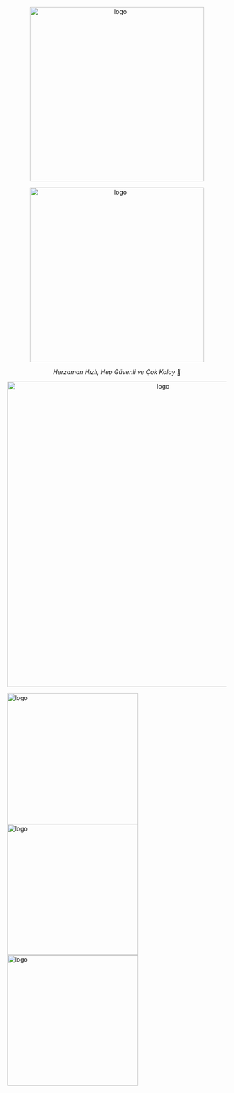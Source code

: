 <p align="center">
  <img src="https://cdn.discordapp.com/attachments/1128394278272499948/1268988642924167330/Background.png?ex=66ae6d45&is=66ad1bc5&hm=d1be0125e4d78bf212e3e1741f0e2ee0eb8873dae0d05bb852a8a4bfc59a6841&" width="400" alt="logo"/>
</p>
<p align="center">
  <img src="https://cdn.discordapp.com/attachments/1128394278272499948/1268991368445821058/rainbow.png?ex=66ae6fce&is=66ad1e4e&hm=4028553cd3a90fff46d4052d7e170fa41833466392457daf878ab4e95c8be788&" width="400" alt="logo"/>
</p>
<p align="center">
 <i >Herzaman Hızlı, Hep Güvenli ve Çok Kolay 🚀</i>
</p>
<p align="center">
  <img src="https://cdn.discordapp.com/attachments/1128394278272499948/1269259113448345730/demo.png?ex=66af692a&is=66ae17aa&hm=17669ace6396bd3b9167a57adce8cdf70c8db8f4fd80a88fed57f5de64e15573&" width="700" alt="logo"/>
</p>
<p align="left">
  <img src="https://cdn.discordapp.com/attachments/1128394278272499948/1269259966741610596/gitdc.png?ex=66af69f5&is=66ae1875&hm=b564fb70f1441fafbd17ea2b43ac0f6a003b237c156c2243642777da930350d7&" width="300" alt="logo"/>
  <img src="https://cdn.discordapp.com/attachments/1128394278272499948/1269270563575304312/gityt.png?ex=66af73d4&is=66ae2254&hm=656da5a6a991f878ba46157cb18816bfb03128148a449e19d9439dfd5facfa0d&" width="300" alt="logo"/>
  <img src="https://cdn.discordapp.com/attachments/1128394278272499948/1269270620001013842/gitweb.png?ex=66af73e1&is=66ae2261&hm=68e08c1f7476cf4e8e1571daa185ee7c69652e8897777dbde4d55c558d8ae9e6&" width="300" alt="logo"/>
</p>
